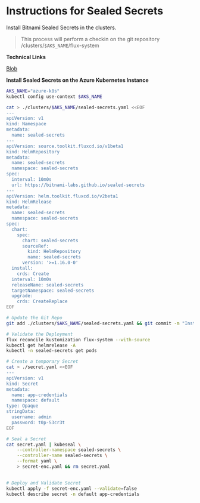 # Instructions for Sealed Secrets

Install Bitnami Sealed Secrets in the clusters.
> This process will perform a checkin on the git repository /clusters/`$AKS_NAME`/flux-system

**Technical Links**

[Blob](https://www.arthurkoziel.com/encrypting-k8s-secrets-with-sealed-secrets/)

**Install Sealed Secrets on the Azure Kubernetes Instance**

```bash
AKS_NAME="azure-k8s"
kubectl config use-context $AKS_NAME

cat > ./clusters/$AKS_NAME/sealed-secrets.yaml <<EOF
---
apiVersion: v1
kind: Namespace
metadata:
  name: sealed-secrets
---
apiVersion: source.toolkit.fluxcd.io/v1beta1
kind: HelmRepository
metadata:
  name: sealed-secrets
  namespace: sealed-secrets
spec:
  interval: 10m0s
  url: https://bitnami-labs.github.io/sealed-secrets
---
apiVersion: helm.toolkit.fluxcd.io/v2beta1
kind: HelmRelease
metadata:
  name: sealed-secrets
  namespace: sealed-secrets
spec:
  chart:
    spec:
      chart: sealed-secrets
      sourceRef:
        kind: HelmRepository
        name: sealed-secrets
      version: '>=1.16.0-0'
  install:
    crds: Create
  interval: 10m0s
  releaseName: sealed-secrets
  targetNamespace: sealed-secrets
  upgrade:
    crds: CreateReplace
EOF

# Update the Git Repo
git add ./clusters/$AKS_NAME/sealed-secrets.yaml && git commit -m "Installing Sealed Secrets" && git push

# Validate the Deployment
flux reconcile kustomization flux-system --with-source
kubectl get helmrelease -A
kubectl -n sealed-secrets get pods

# Create a temporary Secret
cat > ./secret.yaml <<EOF
---
apiVersion: v1
kind: Secret
metadata:
  name: app-credentials
  namespace: default
type: Opaque
stringData:
  username: admin
  password: t0p-S3cr3t
EOF

# Seal a Secret
cat secret.yaml | kubeseal \
    --controller-namespace sealed-secrets \
    --controller-name sealed-secrets \
    --format yaml \
    > secret-enc.yaml && rm secret.yaml

    
# Deploy and Validate Secret
kubectl apply -f secret-enc.yaml --validate=false
kubectl describe secret -n default app-credentials
```
